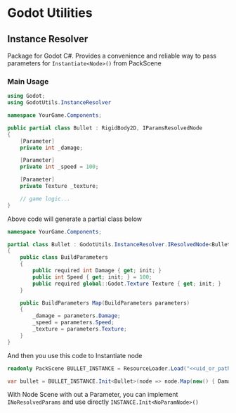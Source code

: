 # Godot Utilities

## Instance Resolver

Package for Godot C#. Provides a convenience and reliable way to pass parameters for `Instantiate<Node>()` from PackScene

### Main Usage

```C#
using Godot;
using GodotUtils.InstanceResolver

namespace YourGame.Components;

public partial class Bullet : RigidBody2D, IParamsResolvedNode
{
    [Parameter]
    private int _damage;

    [Parameter]
    private int _speed = 100;

    [Parameter]
    private Texture _texture;

    // game logic...
}
```

Above code will generate a partial class below

```C#
namespace YourGame.Components;

partial class Bullet : GodotUtils.InstanceResolver.IResolvedNode<Bullet, Bullet.BuildParameters>
{
    public class BuildParameters
    {
        public required int Damage { get; init; }
        public int Speed { get; init; } = 100;
        public required global::Godot.Texture Texture { get; init; }
    }

    public BuildParameters Map(BuildParameters parameters)
    {
        _damage = parameters.Damage;
        _speed = parameters.Speed;
        _texture = parameters.Texture;
    }
}
```

And then you use this code to Instantiate node

```C#
readonly PackScene BULLET_INSTANCE = ResourceLoader.Load("<<uid_or_path_of_node_scene>>");

var bullet = BULLET_INSTANCE.Init<Bullet>(node => node.Map(new() { Damage = 10, Texture = texture }));
```

With Node Scene with out a Parameter, you can implement `INoResolvedParams` and use directly `INSTANCE.Init<NoParamNode>()`
